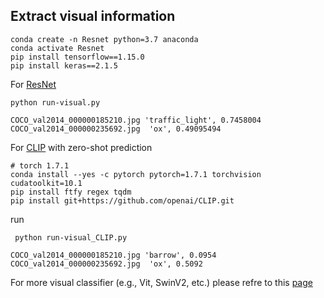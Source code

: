 ## Extract visual information 
```
conda create -n Resnet python=3.7 anaconda
conda activate Resnet
pip install tensorflow==1.15.0
pip install keras==2.1.5
``` 

For [ResNet](https://arxiv.org/abs/1512.03385)

``` 
python run-visual.py
```

``` 
COCO_val2014_000000185210.jpg 'traffic_light', 0.7458004
COCO_val2014_000000235692.jpg  'ox', 0.49095494
``` 

For [CLIP](https://github.com/openai/CLIP) with zero-shot prediction

```
# torch 1.7.1 
conda install --yes -c pytorch pytorch=1.7.1 torchvision cudatoolkit=10.1
pip install ftfy regex tqdm
pip install git+https://github.com/openai/CLIP.git
```

run  

```
 python run-visual_CLIP.py
```

```
COCO_val2014_000000185210.jpg 'barrow', 0.0954
COCO_val2014_000000235692.jpg  'ox', 0.5092
```
For more visual classifier (e.g., Vit, SwinV2, etc.) please refre to this [page](https://github.com/ahmedssabir/Belief-Revision-Score/tree/main/model/Resent-152) 
